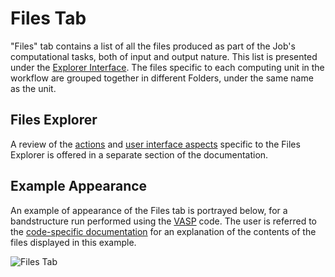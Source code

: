 # Files Tab

"Files" tab contains a list of all the files produced as part of the Job's computational tasks, both of input and output nature. This list is presented under the [Explorer Interface](../../entities-general/ui/explorer.md). The files specific to each computing unit in the workflow are grouped together in different Folders, under the same name as the unit.

## Files Explorer

A review of the [actions](../../data-in-objectstorage/actions/overview.md) and [user interface aspects](../../data-in-objectstorage/ui/explorer.md) specific to the Files Explorer is offered in a separate section of the documentation.

## Example Appearance

An example of appearance of the Files tab is portrayed below, for a bandstructure run performed using the [VASP](../../software-directory/modeling/vasp.md) code. The user is referred to the [code-specific documentation](../../software-directory/modeling/vasp.md) for an explanation of the contents of the files displayed in this example.

![Files Tab](../../images/jobs/files-tab.png "Files Tab")
